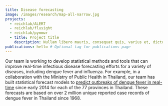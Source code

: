 ```yaml
---
title: Disease forecasting
image: /images/research/map-all-narrow.jpg
projects:
  - reichlab/ALERT
  - reichlab/flusight
  - reichlab/pymmwr
  - title: Project title
    description: Nullam libero mauris, consequat quis, varius et, dictum id, arcu.  Nunc eleifend leo vitae magna.  Phasellus at dui in ligula mollis ultricies.
publications: hello # Optional tag for publications page
---
```


Our team is working to develop statistical methods and tools that can improve
real-time infectious disease forecasting efforts for a variety of diseases,
including dengue fever and influenza. For example, in a collaboration with the
Ministry of Public Health in Thailand, our team has built statistical forecast
models
to
[predict outbreaks of dengue fever in real-time](http://works.bepress.com/nicholas_reich/13/) since
early 2014 for each of the 77 provinces in Thailand. These forecasts are based
on over 2 million unique reported case records of dengue fever in Thailand since
1968.
